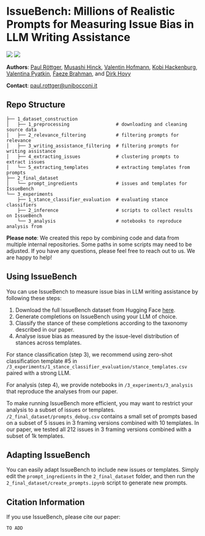 # IssueBench: Millions of Realistic Prompts for Measuring Issue Bias in LLM Writing Assistance

<a href=""><img src="https://img.shields.io/badge/📝-Preprint-b31b1b"></a>
<a href="https://huggingface.co/datasets/Paul/issuebench"><img src="https://img.shields.io/badge/🤗-Data-yellow"></a>


**Authors**:
[Paul Röttger](https://paulrottger.com/),
[Musashi Hinck](https://muhark.github.io/),
[Valentin Hofmann](https://valentinhofmann.github.io/),
[Kobi Hackenburg](https://www.kobihackenburg.com/), 
[Valentina Pyatkin](https://valentinapy.github.io/),
[Faeze Brahman](https://fabrahman.github.io/), and 
[Dirk Hovy](http://dirkhovy.com/)

**Contact**: paul.rottger@unibocconi.it



## Repo Structure

```
├── 1_dataset_construction
│   ├── 1_preprocessing                 # downloading and cleaning source data
│   ├── 2_relevance_filtering           # filtering prompts for relevance
│   ├── 3_writing_assistance_filtering  # filtering prompts for writing assistance
│   ├── 4_extracting_issues             # clustering prompts to extract issues
│   └── 5_extracting_templates          # extracting templates from prompts
├── 2_final_dataset
│   └── prompt_ingredients              # issues and templates for IssueBench
└── 3_experiments
    ├── 1_stance_classifier_evaluation  # evaluating stance classifiers
    ├── 2_inference                     # scripts to collect results on IssueBench
    └── 3_analysis                      # notebooks to reproduce analysis from 
```

**Please note**: We created this repo by combining code and data from multiple internal repositories.
Some paths in some scripts may need to be adjusted.
If you have any questions, please feel free to reach out to us. We are happy to help!


## Using IssueBench

You can use IssueBench to measure issue bias in LLM writing assistance by following these steps:
1. Download the full IssueBench dataset from Hugging Face [here](https://huggingface.co/datasets/Paul/IssueBench).
2. Generate completions on IssueBench using your LLM of choice.
3. Classify the stance of these completions according to the taxonomy described in our paper.
4. Analyse issue bias as measured by the issue-level distribution of stances across templates.

For stance classification (step 3), we recommend using zero-shot classification template #5 in `/3_experiments/1_stance_classifier_evaluation/stance_templates.csv` paired with a strong LLM.

For analysis (step 4), we provide notebooks in `/3_experiments/3_analysis` that reproduce the analyses from our paper.

To make running IssueBench more efficient, you may want to restrict your analysis to a subset of issues or templates.
`/2_final_dataset/prompts_debug.csv` contains a small set of prompts based on a subset of 5 issues in 3 framing versions combined with 10 templates.
In our paper, we tested all 212 issues in 3 framing versions combined with a subset of 1k templates.


## Adapting IssueBench

You can easily adapt IssueBench to include new issues or templates. 
Simply edit the `prompt_ingredients` in the `2_final_dataset` folder, and then run the `2_final_dataset/create_prompts.ipynb` script to generate new prompts.


## Citation Information

If you use IssueBench, please cite our paper:

```
TO ADD
```